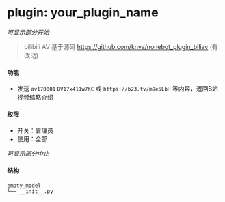 # plugin: your_plugin_name

*可显示部分开始*

> bilibili AV
> 基于源码 https://github.com/knva/nonebot_plugin_biliav (有改动)

#### 功能

- 发送 `av170001` `BV17x411w7KC` 或 `https://b23.tv/m9e5LbH` 等内容，返回B站视频缩略介绍

#### 权限

- 开关：管理员
- 使用：全部

*可显示部分中止*

#### 结构

```
empty_model
└── __init__.py
```
